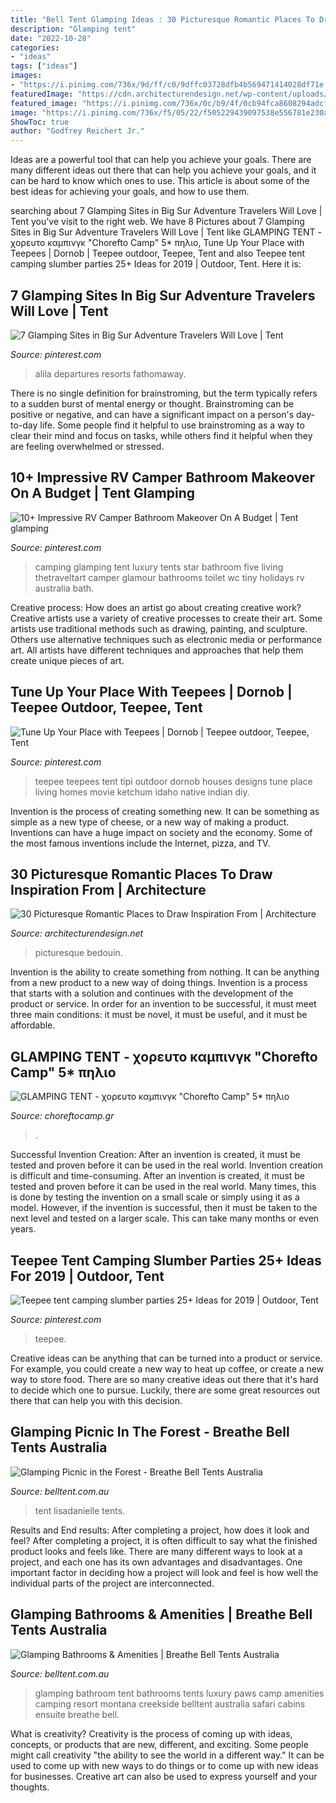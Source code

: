 ```yaml
---
title: "Bell Tent Glamping Ideas : 30 Picturesque Romantic Places To Draw Inspiration From"
description: "Glamping tent"
date: "2022-10-28"
categories:
- "ideas"
tags: ["ideas"]
images:
- "https://i.pinimg.com/736x/9d/ff/c0/9dffc03728dfb4b569471414028df71e.jpg"
featuredImage: "https://cdn.architecturendesign.net/wp-content/uploads/2014/07/14-traditional-bedouin-beach-tent-with-lanterns-and-outdoor-dining.jpg"
featured_image: "https://i.pinimg.com/736x/0c/b9/4f/0cb94fca8608294adcf4e66568549eea.jpg"
image: "https://i.pinimg.com/736x/f5/05/22/f505229439097538e556781e230acd0e.jpg"
ShowToc: true
author: "Godfrey Reichert Jr."
---
```



Ideas are a powerful tool that can help you achieve your goals. There are many different ideas out there that can help you achieve your goals, and it can be hard to know which ones to use. This article is about some of the best ideas for achieving your goals, and how to use them.

	

		
searching about 7 Glamping Sites in Big Sur Adventure Travelers Will Love | Tent you've visit to the right web. We have 8 Pictures about 7 Glamping Sites in Big Sur Adventure Travelers Will Love | Tent like GLAMPING TENT - χορευτο καμπινγκ &quot;Chorefto Camp&quot; 5* πηλιο, Tune Up Your Place with Teepees | Dornob | Teepee outdoor, Teepee, Tent and also Teepee tent camping slumber parties 25+ Ideas for 2019 | Outdoor, Tent. Here it is:
		
    
## 7 Glamping Sites In Big Sur Adventure Travelers Will Love | Tent

<img loading=lazy src="https://i.pinimg.com/736x/9d/ff/c0/9dffc03728dfb4b569471414028df71e.jpg" onerror="this.onerror=null;this.src='https://tse2.mm.bing.net/th?id=OIP.2ku1U-kRW9FAk-xxmNcsvgHaE8&amp;pid=15.1';" alt="7 Glamping Sites in Big Sur Adventure Travelers Will Love | Tent">

_Source: pinterest.com_

>alila departures resorts fathomaway. 

	

There is no single definition for brainstroming, but the term typically refers to a sudden burst of mental energy or thought. Brainstroming can be positive or negative, and can have a significant impact on a person's day-to-day life. Some people find it helpful to use brainstroming as a way to clear their mind and focus on tasks, while others find it helpful when they are feeling overwhelmed or stressed.

    
## 10+ Impressive RV Camper Bathroom Makeover On A Budget | Tent Glamping

<img loading=lazy src="https://i.pinimg.com/originals/68/6d/5c/686d5c920b797726016fdaff9fbafc2c.jpg" onerror="this.onerror=null;this.src='https://tse1.mm.bing.net/th?id=OIP.xm3smzFc9FICfwILPbOy4AHaLD&amp;pid=15.1';" alt="10+ Impressive RV Camper Bathroom Makeover On A Budget | Tent glamping">

_Source: pinterest.com_

>camping glamping tent luxury tents star bathroom five living thetraveltart camper glamour bathrooms toilet wc tiny holidays rv australia bath. 

	

Creative process: How does an artist go about creating creative work?
Creative artists use a variety of creative processes to create their art. Some artists use traditional methods such as drawing, painting, and sculpture. Others use alternative techniques such as electronic media or performance art. All artists have different techniques and approaches that help them create unique pieces of art.

    
## Tune Up Your Place With Teepees | Dornob | Teepee Outdoor, Teepee, Tent

<img loading=lazy src="https://i.pinimg.com/736x/0c/b9/4f/0cb94fca8608294adcf4e66568549eea.jpg" onerror="this.onerror=null;this.src='https://tse2.mm.bing.net/th?id=OIP.aLj3-NTFHNpPC4QvArUNbgHaLI&amp;pid=15.1';" alt="Tune Up Your Place with Teepees | Dornob | Teepee outdoor, Teepee, Tent">

_Source: pinterest.com_

>teepee teepees tent tipi outdoor dornob houses designs tune place living homes movie ketchum idaho native indian diy. 

	

Invention is the process of creating something new. It can be something as simple as a new type of cheese, or a new way of making a product. Inventions can have a huge impact on society and the economy. Some of the most famous inventions include the Internet, pizza, and TV.

    
## 30 Picturesque Romantic Places To Draw Inspiration From | Architecture

<img loading=lazy src="https://cdn.architecturendesign.net/wp-content/uploads/2014/07/14-traditional-bedouin-beach-tent-with-lanterns-and-outdoor-dining.jpg" onerror="this.onerror=null;this.src='https://tse1.mm.bing.net/th?id=OIP.qxdj2uoeebpHFW9Lzz1QoAHaFw&amp;pid=15.1';" alt="30 Picturesque Romantic Places to Draw Inspiration From | Architecture">

_Source: architecturendesign.net_

>picturesque bedouin. 

	

Invention is the ability to create something from nothing. It can be anything from a new product to a new way of doing things. Invention is a process that starts with a solution and continues with the development of the product or service. In order for an invention to be successful, it must meet three main conditions: it must be novel, it must be useful, and it must be affordable.

    
## GLAMPING TENT - χορευτο καμπινγκ &quot;Chorefto Camp&quot; 5* πηλιο

<img loading=lazy src="https://www.choreftocamp.gr/media/djmediatools/cache/55-clamping-tent/_980w/1000x750-crop-90-clamping1.jpg" onerror="this.onerror=null;this.src='https://tse2.mm.bing.net/th?id=OIP.VV_JfczTsnlH_LY_KjEZ1QHaFj&amp;pid=15.1';" alt="GLAMPING TENT - χορευτο καμπινγκ &quot;Chorefto Camp&quot; 5* πηλιο">

_Source: choreftocamp.gr_

>. 

	

Successful Invention Creation: After an invention is created, it must be tested and proven before it can be used in the real world.
Invention creation is difficult and time-consuming. After an invention is created, it must be tested and proven before it can be used in the real world. Many times, this is done by testing the invention on a small scale or simply using it as a model. However, if the invention is successful, then it must be taken to the next level and tested on a larger scale. This can take many months or even years.

    
## Teepee Tent Camping Slumber Parties 25+ Ideas For 2019 | Outdoor, Tent

<img loading=lazy src="https://i.pinimg.com/736x/f5/05/22/f505229439097538e556781e230acd0e.jpg" onerror="this.onerror=null;this.src='https://tse4.mm.bing.net/th?id=OIP.PPSzDeBCXeqkPFEDssH2qwAAAA&amp;pid=15.1';" alt="Teepee tent camping slumber parties 25+ Ideas for 2019 | Outdoor, Tent">

_Source: pinterest.com_

>teepee. 

	

Creative ideas can be anything that can be turned into a product or service. For example, you could create a new way to heat up coffee, or create a new way to store food. There are so many creative ideas out there that it's hard to decide which one to pursue. Luckily, there are some great resources out there that can help you with this decision.

    
## Glamping Picnic In The Forest - Breathe Bell Tents Australia

<img loading=lazy src="https://www.belltent.com.au/wp-content/uploads/2017/05/Breathe-BellTents4.5m.jpeg" onerror="this.onerror=null;this.src='https://tse1.mm.bing.net/th?id=OIP.7xE2T1326Hv8Ux4dt7pafwHaJQ&amp;pid=15.1';" alt="Glamping Picnic in the Forest - Breathe Bell Tents Australia">

_Source: belltent.com.au_

>tent lisadanielle tents. 

	

Results and End results: After completing a project, how does it look and feel?
After completing a project, it is often difficult to say what the finished product looks and feels like. There are many different ways to look at a project, and each one has its own advantages and disadvantages. One important factor in deciding how a project will look and feel is how well the individual parts of the project are interconnected.

    
## Glamping Bathrooms &amp; Amenities | Breathe Bell Tents Australia

<img loading=lazy src="https://www.belltent.com.au/wp-content/uploads/2017/08/creekside-camp-bathroom.jpg" onerror="this.onerror=null;this.src='https://tse4.mm.bing.net/th?id=OIP.dsUSzmFfAxuwoQeBpcd4TAHaE8&amp;pid=15.1';" alt="Glamping Bathrooms &amp; Amenities | Breathe Bell Tents Australia">

_Source: belltent.com.au_

>glamping bathroom tent bathrooms tents luxury paws camp amenities camping resort montana creekside belltent australia safari cabins ensuite breathe bell. 

	

What is creativity?
Creativity is the process of coming up with ideas, concepts, or products that are new, different, and exciting. Some people might call creativity "the ability to see the world in a different way." It can be used to come up with new ways to do things or to come up with new ideas for businesses. Creative art can also be used to express yourself and your thoughts.

